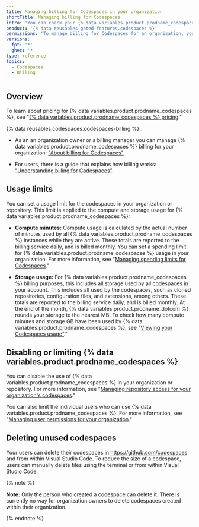 ```yaml
---
title: Managing billing for Codespaces in your organization
shortTitle: Managing billing for Codespaces
intro: 'You can check your {% data variables.product.prodname_codespaces %} usage and set usage limits.'
product: '{% data reusables.gated-features.codespaces %}'
permissions: 'To manage billing for Codespaces for an organization, you must be an organization owner or a billing manager.'
versions:
  fpt: '*'
  ghec: '*'
type: reference
topics:
  - Codespaces
  - Billing
---
```


## Overview

To learn about pricing for {% data variables.product.prodname_codespaces %}, see "[{% data variables.product.prodname_codespaces %} pricing](/billing/managing-billing-for-github-codespaces/about-billing-for-codespaces#codespaces-pricing)."

{% data reusables.codespaces.codespaces-billing %}

- As an an organization owner or a billing manager you can manage {% data variables.product.prodname_codespaces %} billing for your organization: ["About billing for Codespaces"](/billing/managing-billing-for-github-codespaces/about-billing-for-codespaces)

- For users, there is a guide that explains how billing works: ["Understanding billing for Codespaces"](/codespaces/codespaces-reference/understanding-billing-for-codespaces)

## Usage limits

You can set a usage limit for the codespaces in your organization or repository. This limit is applied to the compute and storage usage for {% data variables.product.prodname_codespaces %}:
 
- **Compute minutes:** Compute usage is calculated by the actual number of minutes used by all {% data variables.product.prodname_codespaces %} instances while they are active. These totals are reported to the billing service daily, and is billed monthly. You can set a spending limit for {% data variables.product.prodname_codespaces %} usage in your organization. For more information, see "[Managing spending limits for Codespaces](/billing/managing-billing-for-github-codespaces/managing-spending-limits-for-codespaces)."

- **Storage usage:**  For {% data variables.product.prodname_codespaces %} billing purposes, this includes all storage used by all codespaces in your account. This includes all used by the codespaces, such as cloned repositories, configuration files, and extensions, among others. These totals are reported to the billing service daily, and is billed monthly. At the end of the month, {% data variables.product.prodname_dotcom %} rounds your storage to the nearest MB. To check how many compute minutes and storage GB have been used by {% data variables.product.prodname_codespaces %}, see "[Viewing your Codespaces usage"](/billing/managing-billing-for-github-codespaces/viewing-your-codespaces-usage)."

## Disabling or limiting {% data variables.product.prodname_codespaces %}

You can disable the use of {% data variables.product.prodname_codespaces %} in your organization or repository. For more information, see "[Managing repository access for your organization's codespaces](/codespaces/managing-codespaces-for-your-organization/managing-access-and-security-for-your-organizations-codespaces)."

You can also limit the individual users who can use {% data variables.product.prodname_codespaces %}. For more information, see "[Managing user permissions for your organization](/codespaces/managing-codespaces-for-your-organization/managing-user-permissions-for-your-organization)."

## Deleting unused codespaces

Your users can delete their codespaces in https://github.com/codespaces and from within Visual Studio Code. To reduce the size of a codespace, users can manually delete files using the terminal or from within Visual Studio Code. 

{% note %}

**Note:** Only the person who created a codespace can delete it. There is currently no way for organization owners to delete codespaces created within their organization.

{% endnote %}
